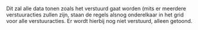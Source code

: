 Dit zal alle data tonen zoals het verstuurd gaat worden (mits er meerdere verstuuracties zullen zijn, staan de regels alsnog onderelkaar in het grid voor alle verstuuracties. Er wordt hierbij nog niet verstuurd, alleen getoond.